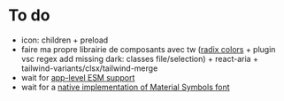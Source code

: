 # To do

- icon: children + preload
- faire ma propre librairie de composants avec tw ([radix colors](https://github.com/mrcaidev/tailwindcss-radix-colors) + plugin vsc regex add missing dark: classes file/selection) + react-aria + tailwind-variants/clsx/tailwind-merge
- wait for [app-level ESM support](https://github.com/vercel/next.js/discussions/59455)
- wait for a [native implementation of Material Symbols font](https://github.com/vercel/next.js/discussions/42881)
